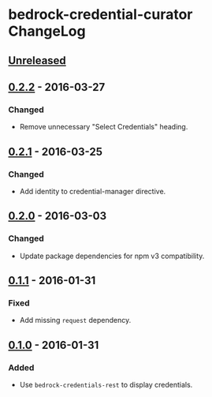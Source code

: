 # bedrock-credential-curator ChangeLog

## [Unreleased]

## [0.2.2] - 2016-03-27

### Changed
- Remove unnecessary "Select Credentials" heading.

## [0.2.1] - 2016-03-25

### Changed
- Add identity to credential-manager directive.

## [0.2.0] - 2016-03-03

### Changed
- Update package dependencies for npm v3 compatibility.

## [0.1.1] - 2016-01-31

### Fixed
- Add missing `request` dependency.

## [0.1.0] - 2016-01-31

### Added
- Use `bedrock-credentials-rest` to display credentials.

[Unreleased]: https://github.com/digitalbazaar/bedrock-credential-curator/compare/0.2.2...HEAD
[0.2.2]: https://github.com/digitalbazaar/bedrock-credential-curator/compare/0.2.1...0.2.2
[0.2.1]: https://github.com/digitalbazaar/bedrock-credential-curator/compare/0.2.0...0.2.1
[0.2.0]: https://github.com/digitalbazaar/bedrock-credential-curator/compare/0.1.1...0.2.0
[0.1.1]: https://github.com/digitalbazaar/bedrock-credential-curator/compare/0.1.0...0.1.1
[0.1.0]: https://github.com/digitalbazaar/bedrock-credential-curator/compare/0.0.0...0.1.0
